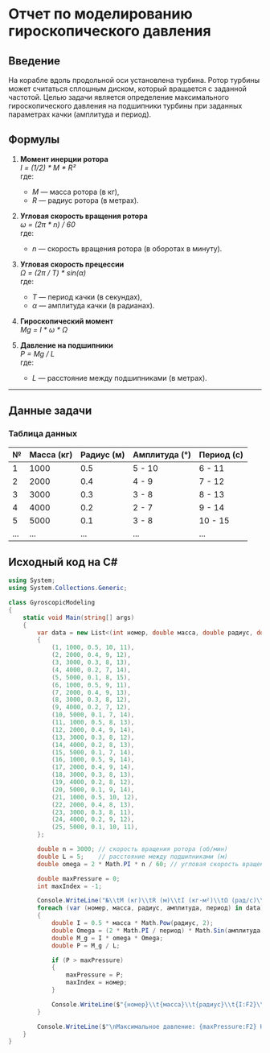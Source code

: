 # Отчет по моделированию гироскопического давления

## Введение

На корабле вдоль продольной оси установлена турбина. Ротор турбины может считаться сплошным диском, который вращается с заданной частотой. Целью задачи является определение максимального гироскопического давления на подшипники турбины при заданных параметрах качки (амплитуда и период).

## Формулы

1. **Момент инерции ротора**  
   *I = (1/2) * M * R²*  
   где:  
   - *M* — масса ротора (в кг),  
   - *R* — радиус ротора (в метрах).

2. **Угловая скорость вращения ротора**  
   *ω = (2π * n) / 60*  
   где:  
   - *n* — скорость вращения ротора (в оборотах в минуту).

3. **Угловая скорость прецессии**  
   *Ω = (2π / T) * sin(α)*  
   где:  
   - *T* — период качки (в секундах),  
   - *α* — амплитуда качки (в радианах).

4. **Гироскопический момент**  
   *Mg = I * ω * Ω*

5. **Давление на подшипники**  
   *P = Mg / L*  
   где:  
   - *L* — расстояние между подшипниками (в метрах).

---


## Данные задачи

### Таблица данных

| №  | Масса (кг) | Радиус (м) | Амплитуда (°) | Период (с) |
|----|------------|------------|---------------|------------|
| 1  | 1000       | 0.5        | 5 - 10        | 6 - 11     |
| 2  | 2000       | 0.4        | 4 - 9         | 7 - 12     |
| 3  | 3000       | 0.3        | 3 - 8         | 8 - 13     |
| 4  | 4000       | 0.2        | 2 - 7         | 9 - 14     |
| 5  | 5000       | 0.1        | 3 - 8         | 10 - 15    |
| ...| ...        | ...        | ...           | ...        |

## Исходный код на C#

```csharp
using System;
using System.Collections.Generic;

class GyroscopicModeling
{
    static void Main(string[] args)
    {
        var data = new List<(int номер, double масса, double радиус, double амплитуда, double период)>
        {
            (1, 1000, 0.5, 10, 11),
            (2, 2000, 0.4, 9, 12),
            (3, 3000, 0.3, 8, 13),
            (4, 4000, 0.2, 7, 14),
            (5, 5000, 0.1, 8, 15),
            (6, 1000, 0.5, 9, 11),
            (7, 2000, 0.4, 9, 13),
            (8, 3000, 0.3, 8, 12),
            (9, 4000, 0.2, 7, 12),
            (10, 5000, 0.1, 7, 14),
            (11, 1000, 0.5, 8, 13),
            (12, 2000, 0.4, 9, 14),
            (13, 3000, 0.3, 8, 12),
            (14, 4000, 0.2, 8, 13),
            (15, 5000, 0.1, 7, 14),
            (16, 1000, 0.5, 9, 14),
            (17, 2000, 0.4, 9, 14),
            (18, 3000, 0.3, 8, 13),
            (19, 4000, 0.2, 8, 12),
            (20, 5000, 0.1, 9, 14),
            (21, 1000, 0.5, 10, 12),
            (22, 2000, 0.4, 8, 13),
            (23, 3000, 0.3, 8, 11),
            (24, 4000, 0.2, 9, 12),
            (25, 5000, 0.1, 10, 11),
        };

        double n = 3000; // скорость вращения ротора (об/мин)
        double L = 5;    // расстояние между подшипниками (м)
        double omega = 2 * Math.PI * n / 60; // угловая скорость вращения ротора

        double maxPressure = 0;
        int maxIndex = -1;

        Console.WriteLine("№\\tM (кг)\\tR (м)\\tI (кг·м²)\\tΩ (рад/с)\\tM_g (Н·м)\\tP (Н/м²)");
        foreach (var (номер, масса, радиус, амплитуда, период) in data)
        {
            double I = 0.5 * масса * Math.Pow(радиус, 2);
            double Omega = (2 * Math.PI / период) * Math.Sin(амплитуда * Math.PI / 180);
            double M_g = I * omega * Omega;
            double P = M_g / L;

            if (P > maxPressure)
            {
                maxPressure = P;
                maxIndex = номер;
            }

            Console.WriteLine($"{номер}\\t{масса}\\t{радиус}\\t{I:F2}\\t{Omega:F2}\\t{M_g:F2}\\t{P:F2}");
        }

        Console.WriteLine($"\nМаксимальное давление: {maxPressure:F2} Н/м² (№ {maxIndex})");
    }
}
